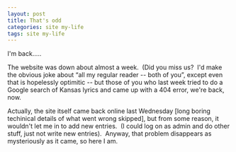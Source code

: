 ```yaml
---
layout: post
title: That's odd
categories: site my-life
tags: site my-life
---
```

<P>I'm back.....</P>
<P>The website was down about almost a week.&nbsp; (Did you miss us?&nbsp; I'd make the obvious joke about &#8220;all my regular reader -- both of you&#8221;, except even that is hopelessly optimitic -- but those of you who last week tried to do a Google search of Kansas lyrics and came up with a 404 error, we're back, now.</P>
<P>Actually, the site itself came back online last Wednesday [long boring techinical details of what went wrong skipped], but from some reason, it wouldn't let me in to add new entries.&nbsp; (I could log on as admin and do other stuff, just not write new entries).&nbsp; Anyway, that problem disappears as mysteriously as it came, so here I am.</P>
<P>&nbsp;</P>